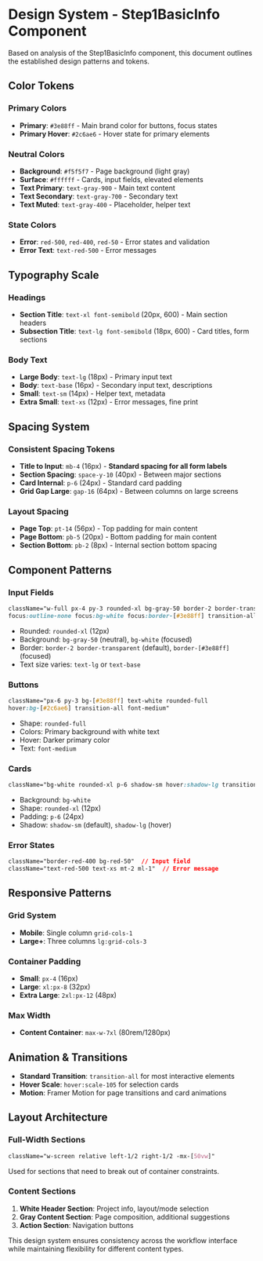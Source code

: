# Design System - Step1BasicInfo Component

Based on analysis of the Step1BasicInfo component, this document outlines the established design patterns and tokens.

## Color Tokens

### Primary Colors
- **Primary**: `#3e88ff` - Main brand color for buttons, focus states
- **Primary Hover**: `#2c6ae6` - Hover state for primary elements

### Neutral Colors
- **Background**: `#f5f5f7` - Page background (light gray)
- **Surface**: `#ffffff` - Cards, input fields, elevated elements
- **Text Primary**: `text-gray-900` - Main text content
- **Text Secondary**: `text-gray-700` - Secondary text
- **Text Muted**: `text-gray-400` - Placeholder, helper text

### State Colors
- **Error**: `red-500`, `red-400`, `red-50` - Error states and validation
- **Error Text**: `text-red-500` - Error messages

## Typography Scale

### Headings
- **Section Title**: `text-xl font-semibold` (20px, 600) - Main section headers
- **Subsection Title**: `text-lg font-semibold` (18px, 600) - Card titles, form sections

### Body Text
- **Large Body**: `text-lg` (18px) - Primary input text
- **Body**: `text-base` (16px) - Secondary input text, descriptions
- **Small**: `text-sm` (14px) - Helper text, metadata
- **Extra Small**: `text-xs` (12px) - Error messages, fine print

## Spacing System

### Consistent Spacing Tokens
- **Title to Input**: `mb-4` (16px) - **Standard spacing for all form labels**
- **Section Spacing**: `space-y-10` (40px) - Between major sections
- **Card Internal**: `p-6` (24px) - Standard card padding
- **Grid Gap Large**: `gap-16` (64px) - Between columns on large screens

### Layout Spacing
- **Page Top**: `pt-14` (56px) - Top padding for main content
- **Page Bottom**: `pb-5` (20px) - Bottom padding for main content
- **Section Bottom**: `pb-2` (8px) - Internal section bottom spacing

## Component Patterns

### Input Fields
```css
className="w-full px-4 py-3 rounded-xl bg-gray-50 border-2 border-transparent 
focus:outline-none focus:bg-white focus:border-[#3e88ff] transition-all"
```
- Rounded: `rounded-xl` (12px)
- Background: `bg-gray-50` (neutral), `bg-white` (focused)
- Border: `border-2 border-transparent` (default), `border-[#3e88ff]` (focused)
- Text size varies: `text-lg` or `text-base`

### Buttons
```css
className="px-6 py-3 bg-[#3e88ff] text-white rounded-full 
hover:bg-[#2c6ae6] transition-all font-medium"
```
- Shape: `rounded-full`
- Colors: Primary background with white text
- Hover: Darker primary color
- Text: `font-medium`

### Cards
```css
className="bg-white rounded-xl p-6 shadow-sm hover:shadow-lg transition-all"
```
- Background: `bg-white`
- Shape: `rounded-xl` (12px)
- Padding: `p-6` (24px)
- Shadow: `shadow-sm` (default), `shadow-lg` (hover)

### Error States
```css
className="border-red-400 bg-red-50"  // Input field
className="text-red-500 text-xs mt-2 ml-1"  // Error message
```

## Responsive Patterns

### Grid System
- **Mobile**: Single column `grid-cols-1`
- **Large+**: Three columns `lg:grid-cols-3`

### Container Padding
- **Small**: `px-4` (16px)
- **Large**: `xl:px-8` (32px)
- **Extra Large**: `2xl:px-12` (48px)

### Max Width
- **Content Container**: `max-w-7xl` (80rem/1280px)

## Animation & Transitions
- **Standard Transition**: `transition-all` for most interactive elements
- **Hover Scale**: `hover:scale-105` for selection cards
- **Motion**: Framer Motion for page transitions and card animations

## Layout Architecture

### Full-Width Sections
```css
className="w-screen relative left-1/2 right-1/2 -mx-[50vw]"
```
Used for sections that need to break out of container constraints.

### Content Sections
1. **White Header Section**: Project info, layout/mode selection
2. **Gray Content Section**: Page composition, additional suggestions  
3. **Action Section**: Navigation buttons

This design system ensures consistency across the workflow interface while maintaining flexibility for different content types.